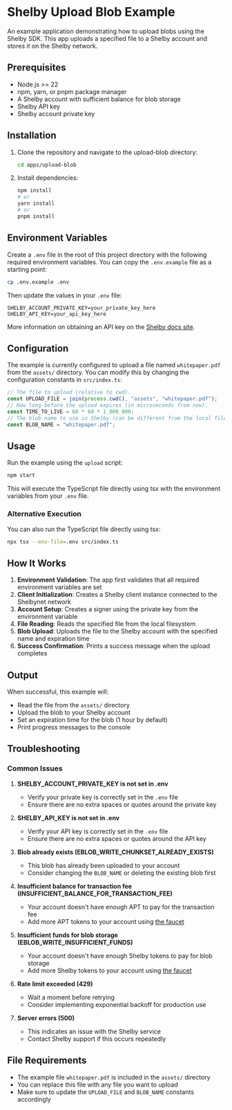 # Shelby Upload Blob Example

An example application demonstrating how to upload blobs using the Shelby SDK. This app uploads a specified file to a Shelby account and stores it on the Shelby network.

## Prerequisites

- Node.js >= 22
- npm, yarn, or pnpm package manager
- A Shelby account with sufficient balance for blob storage
- Shelby API key
- Shelby account private key

## Installation

1. Clone the repository and navigate to the upload-blob directory:
   ```bash
   cd apps/upload-blob
   ```

2. Install dependencies:
   ```bash
   npm install
   # or
   yarn install
   # or
   pnpm install
   ```

## Environment Variables

Create a `.env` file in the root of this project directory with the following required environment variables. You can copy the `.env.example` file as a starting point:

```bash
cp .env.example .env
```

Then update the values in your `.env` file:

```env
SHELBY_ACCOUNT_PRIVATE_KEY=your_private_key_here
SHELBY_API_KEY=your_api_key_here
```

More information on obtaining an API key on the [Shelby docs site](https://docs.shelby.xyz/sdks/typescript/acquire-api-keys).

## Configuration

The example is currently configured to upload a file named `whitepaper.pdf` from the `assets/` directory. You can modify this by changing the configuration constants in `src/index.ts`:

```typescript
// The file to upload (relative to cwd).
const UPLOAD_FILE = join(process.cwd(), "assets", "whitepaper.pdf");
// How long before the upload expires (in microseconds from now).
const TIME_TO_LIVE = 60 * 60 * 1_000_000;
// The blob name to use in Shelby (can be different from the local file name).
const BLOB_NAME = "whitepaper.pdf";
```

## Usage

Run the example using the `upload` script:

```bash
npm start
```

This will execute the TypeScript file directly using tsx with the environment variables from your `.env` file.

### Alternative Execution

You can also run the TypeScript file directly using tsx:

```bash
npx tsx --env-file=.env src/index.ts
```

## How It Works

1. **Environment Validation**: The app first validates that all required environment variables are set
2. **Client Initialization**: Creates a Shelby client instance connected to the Shelbynet network
3. **Account Setup**: Creates a signer using the private key from the environment variable
4. **File Reading**: Reads the specified file from the local filesystem
5. **Blob Upload**: Uploads the file to the Shelby account with the specified name and expiration time
6. **Success Confirmation**: Prints a success message when the upload completes

## Output

When successful, this example will:
- Read the file from the `assets/` directory
- Upload the blob to your Shelby account
- Set an expiration time for the blob (1 hour by default)
- Print progress messages to the console

## Troubleshooting

### Common Issues

1. **SHELBY_ACCOUNT_PRIVATE_KEY is not set in .env**
   - Verify your private key is correctly set in the `.env` file
   - Ensure there are no extra spaces or quotes around the private key

2. **SHELBY_API_KEY is not set in .env**
   - Verify your API key is correctly set in the `.env` file
   - Ensure there are no extra spaces or quotes around the API key

3. **Blob already exists (EBLOB_WRITE_CHUNKSET_ALREADY_EXISTS)**
   - This blob has already been uploaded to your account
   - Consider changing the `BLOB_NAME` or deleting the existing blob first

4. **Insufficient balance for transaction fee (INSUFFICIENT_BALANCE_FOR_TRANSACTION_FEE)**
   - Your account doesn't have enough APT to pay for the transaction fee
   - Add more APT tokens to your account using [the faucet](https://docs.shelby.xyz/apis/faucet/aptos)

5. **Insufficient funds for blob storage (EBLOB_WRITE_INSUFFICIENT_FUNDS)**
   - Your account doesn't have enough Shelby tokens to pay for blob storage
   - Add more Shelby tokens to your account using [the faucet](https://docs.shelby.xyz/apis/faucet/shelbyusd)

6. **Rate limit exceeded (429)**
   - Wait a moment before retrying
   - Consider implementing exponential backoff for production use

7. **Server errors (500)**
   - This indicates an issue with the Shelby service
   - Contact Shelby support if this occurs repeatedly

## File Requirements

- The example file `whitepaper.pdf` is included in the `assets/` directory
- You can replace this file with any file you want to upload
- Make sure to update the `UPLOAD_FILE` and `BLOB_NAME` constants accordingly
